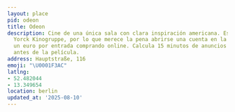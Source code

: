 ```yaml
---
layout: place
pid: odeon
title: Odeon
description: Cine de una única sala con clara inspiración americana. Es parte del
  Yorck Kinogruppe, por lo que merece la pena abrirse una cuenta en la web y ahorrarse
  un euro por entrada comprando online. Calcula 15 minutos de anuncios y trailers
  antes de la película.
address: Hauptstraße, 116
emoji: "\U0001F3AC"
latlng:
- 52.482044
- 13.349654
location: berlin
updated_at: '2025-08-10'
---
```

